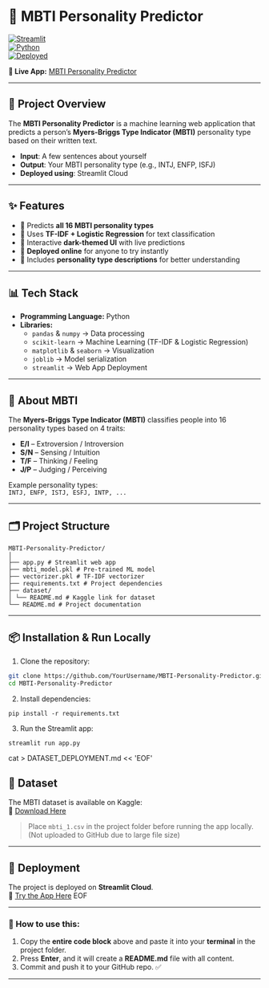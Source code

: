 # 🌌 MBTI Personality Predictor  

[![Streamlit](https://img.shields.io/badge/Framework-Streamlit-FF4B4B?style=for-the-badge&logo=streamlit)](https://streamlit.io/)  
[![Python](https://img.shields.io/badge/Python-3.9+-3776AB?style=for-the-badge&logo=python)](https://www.python.org/)  
[![Deployed](https://img.shields.io/badge/Status-Deployed-success?style=for-the-badge&logo=vercel)](https://mbti-personality-predictor-ksknslfegj4nzk6yikrqc8.streamlit.app/)

**🔗 Live App:** [MBTI Personality Predictor](https://mbti-personality-predictor-ksknslfegj4nzk6yikrqc8.streamlit.app/)  

---

## 📌 Project Overview
The **MBTI Personality Predictor** is a machine learning web application that predicts a person’s **Myers-Briggs Type Indicator (MBTI)** personality type based on their written text.  

- **Input**: A few sentences about yourself  
- **Output**: Your MBTI personality type (e.g., INTJ, ENFP, ISFJ)  
- **Deployed using**: Streamlit Cloud  

---

## ✨ Features
- 🔹 Predicts **all 16 MBTI personality types**  
- 🔹 Uses **TF-IDF + Logistic Regression** for text classification  
- 🔹 Interactive **dark-themed UI** with live predictions  
- 🔹 **Deployed online** for anyone to try instantly  
- 🔹 Includes **personality type descriptions** for better understanding  

---

## 📊 Tech Stack
- **Programming Language:** Python  
- **Libraries:**  
  - `pandas` & `numpy` → Data processing  
  - `scikit-learn` → Machine Learning (TF-IDF & Logistic Regression)  
  - `matplotlib` & `seaborn` → Visualization  
  - `joblib` → Model serialization  
  - `streamlit` → Web App Deployment  

---

## 🧠 About MBTI
The **Myers-Briggs Type Indicator (MBTI)** classifies people into 16 personality types based on 4 traits:  

- **E/I** – Extroversion / Introversion  
- **S/N** – Sensing / Intuition  
- **T/F** – Thinking / Feeling  
- **J/P** – Judging / Perceiving  

Example personality types:  
`INTJ, ENFP, ISTJ, ESFJ, INTP, ...`  

---

## 🗂️ Project Structure
```
MBTI-Personality-Predictor/
│
├── app.py # Streamlit web app
├── mbti_model.pkl # Pre-trained ML model
├── vectorizer.pkl # TF-IDF vectorizer
├── requirements.txt # Project dependencies
├── dataset/
│ └── README.md # Kaggle link for dataset
└── README.md # Project documentation
```


---

## 📦 Installation & Run Locally
1. Clone the repository:
```bash
git clone https://github.com/YourUsername/MBTI-Personality-Predictor.git
cd MBTI-Personality-Predictor
```

2. Install dependencies:
```
pip install -r requirements.txt
```
3. Run the Streamlit app:
```
streamlit run app.py
```

cat > DATASET_DEPLOYMENT.md << 'EOF'
## 📂 Dataset
The MBTI dataset is available on Kaggle:  
🔗 [Download Here](https://www.kaggle.com/datasets/datasnaek/mbti-type)

> Place `mbti_1.csv` in the project folder before running the app locally.  
> (Not uploaded to GitHub due to large file size)

---

## 🚀 Deployment
The project is deployed on **Streamlit Cloud**.  
🔗 [Try the App Here](https://mbti-personality-predictor-ksknslfegj4nzk6yikrqc8.streamlit.app/)
EOF


---

### 🔹 How to use this:

1. Copy the **entire code block** above and paste it into your **terminal** in the project folder.  
2. Press **Enter**, and it will create a **README.md** file with all content.  
3. Commit and push it to your GitHub repo. ✅  

---


